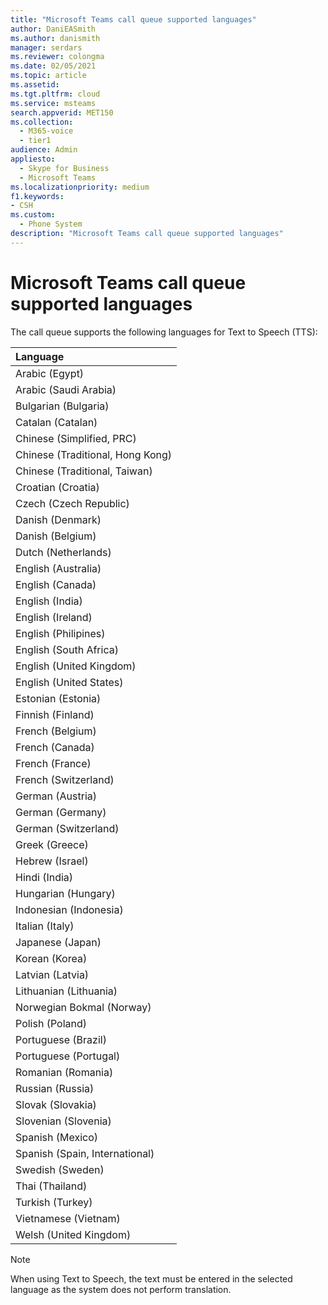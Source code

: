```yaml
---
title: "Microsoft Teams call queue supported languages"
author: DaniEASmith
ms.author: danismith
manager: serdars
ms.reviewer: colongma
ms.date: 02/05/2021
ms.topic: article
ms.assetid: 
ms.tgt.pltfrm: cloud
ms.service: msteams
search.appverid: MET150
ms.collection: 
  - M365-voice
  - tier1
audience: Admin
appliesto: 
  - Skype for Business
  - Microsoft Teams
ms.localizationpriority: medium
f1.keywords:
- CSH
ms.custom: 
  - Phone System
description: "Microsoft Teams call queue supported languages"
--- 
```

# Microsoft Teams call queue supported languages

The call queue supports the following languages for Text to Speech (TTS):

|Language                                |
|:---------------------------------------|
|Arabic (Egypt)                          |
|Arabic (Saudi Arabia)                   |
|Bulgarian (Bulgaria)                    |
|Catalan (Catalan)                       |
|Chinese (Simplified, PRC)               |
|Chinese (Traditional, Hong Kong)        |
|Chinese (Traditional, Taiwan)           |
|Croatian (Croatia)                      |
|Czech (Czech Republic)                  |
|Danish (Denmark)                        |
|Danish (Belgium)                        |
|Dutch (Netherlands)                     |
|English (Australia)                     |
|English (Canada)                        |
|English (India)                         |
|English (Ireland)                       |
|English (Philipines)                    |
|English (South Africa)                  |
|English (United Kingdom)                |
|English (United States)                 |
|Estonian (Estonia)                      |
|Finnish (Finland)                       |
|French (Belgium)                        |
|French (Canada)                         |
|French (France)                         |
|French (Switzerland)                    |
|German (Austria)                        |
|German (Germany)                        |
|German (Switzerland)                    |
|Greek (Greece)                          |
|Hebrew (Israel)                         |
|Hindi (India)                           |
|Hungarian (Hungary)                     |
|Indonesian (Indonesia)                  |
|Italian (Italy)                         |
|Japanese (Japan)                        |
|Korean (Korea)                          |
|Latvian (Latvia)                        |
|Lithuanian (Lithuania)                  |
|Norwegian Bokmal (Norway)               |
|Polish (Poland)                         |
|Portuguese (Brazil)                     |
|Portuguese (Portugal)                   |
|Romanian (Romania)                      |
|Russian (Russia)                        |
|Slovak (Slovakia)                       |
|Slovenian (Slovenia)                    |
|Spanish (Mexico)                        |
|Spanish (Spain, International)          |
|Swedish (Sweden)                        |
|Thai (Thailand)                         |
|Turkish (Turkey)                        |
|Vietnamese (Vietnam)                    |
|Welsh (United Kingdom)                  |



> [!NOTE]
> When using Text to Speech, the text must be entered in the selected language as the system does not perform translation.
